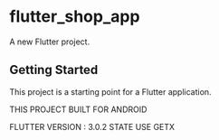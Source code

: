# flutter_shop_app

A new Flutter project.

## Getting Started

This project is a starting point for a Flutter application.

THIS PROJECT BUILT FOR ANDROID

FLUTTER VERSION : 3.0.2
STATE USE GETX

